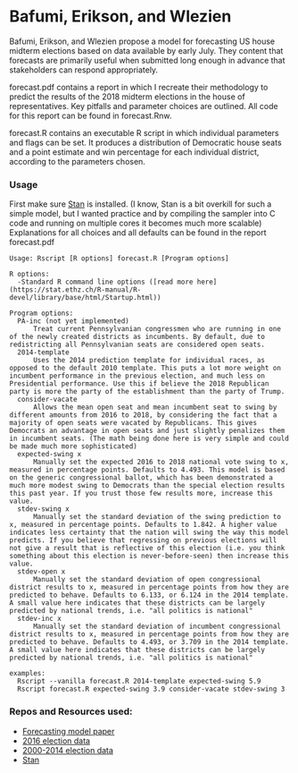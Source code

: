 # Bafumi, Erikson, and Wlezien

Bafumi, Erikson, and Wlezien propose a model for forecasting US house midterm elections based on data available by early July. They content that forecasts are primarily useful when submitted long enough in advance that stakeholders can respond appropriately. 

forecast.pdf contains a report in which I recreate their methodology to predict the results of the 2018 midterm elections in the house of representatives. Key pitfalls and parameter choices are outlined. All code for this report can be found in forecast.Rnw.

forecast.R contains an executable R script in which individual parameters and flags can be set. It produces a distribution of Democratic house seats and a point estimate and win percentage for each individual district, according to the parameters chosen.

### Usage
First make sure [Stan](http://mc-stan.org/) is installed. (I know, Stan is a bit overkill for such a simple model, but I wanted practice and by compiling the sampler into C code and running on multiple cores it becomes much more scalable) Explanations for all choices and all defaults can be found in the report forecast.pdf

```console
Usage: Rscript [R options] forecast.R [Program options]

R options:
  -Standard R command line options ([read more here](https://stat.ethz.ch/R-manual/R-devel/library/base/html/Startup.html))

Program options:
  PA-inc (not yet implemented)
      Treat current Pennsylvanian congressmen who are running in one of the newly created districts as incumbents. By default, due to redistricting all Pennsylvanian seats are considered open seats. 
  2014-template
      Uses the 2014 prediction template for individual races, as opposed to the default 2010 template. This puts a lot more weight on incumbent performance in the previous election, and much less on Presidential performance. Use this if believe the 2018 Republican party is more the party of the establishment than the party of Trump. 
  consider-vacate
      Allows the mean open seat and mean incumbent seat to swing by different amounts from 2016 to 2018, by considering the fact that a majority of open seats were vacated by Republicans. This gives Democrats an advantage in open seats and just slightly penalizes them in incumbent seats. (The math being done here is very simple and could be made much more sophisticated)
  expected-swing x
      Manually set the expected 2016 to 2018 national vote swing to x, measured in percentage points. Defaults to 4.493. This model is based on the generic congressional ballot, which has been demonstrated a much more modest swing to Democrats than the special election results this past year. If you trust those few results more, increase this value.  
  stdev-swing x
      Manually set the standard deviation of the swing prediction to x, measured in percentage points. Defaults to 1.842. A higher value indicates less certainty that the nation will swing the way this model predicts. If you believe that regressing on previous elections will not give a result that is reflective of this election (i.e. you think something about this election is never-before-seen) then increase this value. 
  stdev-open x
      Manually set the standard deviation of open congressional district results to x, measured in percentage points from how they are predicted to behave. Defaults to 6.133, or 6.124 in the 2014 template. A small value here indicates that these districts can be largely predicted by national trends, i.e. "all politics is national"
  stdev-inc x
      Manually set the standard deviation of incumbent congressional district results to x, measured in percentage points from how they are predicted to behave. Defaults to 4.493, or 3.709 in the 2014 template. A small value here indicates that these districts can be largely predicted by national trends, i.e. "all politics is national"

examples:
  Rscript --vanilla forecast.R 2014-template expected-swing 5.9
  Rscript forecast.R expected-swing 3.9 consider-vacate stdev-swing 3
```

### Repos and Resources used:

* [Forecasting model paper](https://www.cambridge.org/core/journals/ps-political-science-and-politics/article/div-classtitlenational-polls-district-information-and-house-seats-forecasting-the-2014-midterm-electiondiv/30AA4C783033BC766ADC110C9317EB33)
* [2016 election data](https://github.com/Prooffreader/election_2016_data)
* [2000-2014 election data](https://github.com/timothyrenner/fec-election-results)
* [Stan](http://mc-stan.org/)
